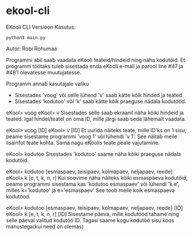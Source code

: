 # ekool-cli
EKooli CLI Versioon
Kasutus:
```
python3 main.py
```
Autor: Robi Rohumaa

Programmi abil saab vaadata eKooli teateid/hindeid ning näha kodutöid.
Et programm töötaks tuleb sisestada enda eKooli e-mail ja parool line #47 ja #48'l olevatesse muutujatesse.

Programm annab kasutajale valiku 
* Sisestades 'voog' või selle lühend 'v' saab kätte kõik hinded ja teated.
* Sisestades 'kodutoo' või 'k' saab kätte kõik praeguse nädala kodutööd.


eKool> voog 
eKool> v 
Sisestades selle saab ekraanil näha kõiki hindeid ja teated. Igal hindel/teatel on oma ID, mille järgi saab
seda lähemalt vaadata.

eKool> voog [ID]
eKool> v [ID]
Et uurida näiteks teate, mille ID'ks on 1 sisu, peame sisestame programmi 'voog 1' või lühendi 'v 1'.
See näitab meile lisainfot teate kohta. Sama nagu eKoolis teate peale vajutamine.

eKool> kodutoo
Sisestades 'kodutoo' saame näha kõiki praeguse nädala kodutöid.

eKool> kodutoo [esmaspaev, teisipaev, kolmapaev, neljapaev, reede]
eKool> k [e, t, k, n, r]
Kui soovime näha näiteks kõiki esmaspäeva kodutöid, peame programmi sisestama kas 'kodutoo esmaspaev' või lühendi
'k e', milles k='kodutoo' ja e='esmaspaev'
See toob meile koik esmaspaeva kodutood.

eKool> kodutoo [esmaspaev, teisipaev, kolmapaev, neljapaev, reede] [ID]
eKool> k [e, t, k, n, r] [ID]
Sisestame päeva, mille kodutööd tahame ning selle päeval valitud kodutöö ID.
Tagasi saame kogu kodutöö sisu koos manustega(kui need on olemas)
